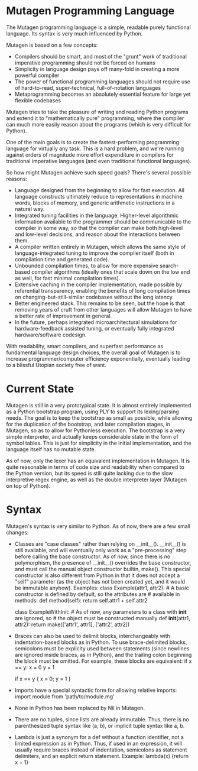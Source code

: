 Mutagen Programming Language
============================

The Mutagen programming language is a simple, readable purely functional language. Its syntax is very much influenced by Python.

Mutagen is based on a few concepts:
* Compilers should be smart, and most of the "grunt" work of traditional imperative programming should not be forced on humans
* Simplicity in language design pays off many-fold in creating a more powerful compiler
* The power of functional programming languages should not require use of hard-to-read, super-technical, full-of-notation languages
* Metaprogramming becomes an absolutely essential feature for large yet flexible codebases

Mutagen tries to take the pleasure of writing and reading Python programs and extend it to "mathematically pure" programming, where the compiler can much more easily reason about the programs (which is very difficult for Python).

One of the main goals is to create the fastest-performing programming language for virtually any task. This is a hard problem, and we're running against orders of magnitude more effort expenditure in compilers for traditional imperative languages (and even traditional functional languages).

So how might Mutagen achieve such speed goals? There's several possible reasons:
* Language designed from the beginning to allow for fast execution. All language constructs ultimately reduce to representations in machine words, blocks of memory, and generic arithmetic instructions in a natural way.
* Integrated tuning facilities in the language. Higher-level algorithmic information available to the programmer should be communicable to the compiler in some way, so that the compiler can make both high-level and low-level decisions, and reason about the interactions between them.
* A compiler written entirely in Mutagen, which allows the same style of language-integrated tuning to improve the compiler itself (both in compilation time and generated code).
* Unbounded compilation times, to allow for more expensive search-based compiler algorithms (ideally ones that scale down on the low end as well, for fast minimal compilation times).
* Extensive caching in the compiler implementation, made possible by referential transparency, enabling the benefits of long compilation times on changing-but-still-similar codebases without the long latency.
* Better engineered stack. This remains to be seen, but the hope is that removing years of cruft from other languages will allow Mutagen to have a better rate of improvement in general.
* In the future, perhaps integrated microarchitectural simulations for hardware-feedback assisted tuning, or eventually fully integrated hardware/software codesign.

With readability, smart compilers, and superfast performance as fundamental language design choices, the overall goal of Mutagen is to increase programmer/computer efficiency exponentially, eventually leading to a blissful Utopian society free of want.

Current State
=============

Mutagen is still in a very prototypical state. It is almost entirely implemented as a Python bootstrap program, using PLY to support its lexing/parsing needs. The goal is to keep the bootstrap as small as possible, while allowing for the duplication of the bootstrap, and later compilation stages, in Mutagen, so as to allow for Pythonless execution. The bootstrap is a very simple interpreter, and actually keeps considerable state in the form of symbol tables. This is just for simplicity in the initial implementation, and the language itself has no mutable state.

As of now, only the lexer has an equivalent implementation in Mutagen. It is quite reasonable in terms of code size and readability when compared to the Python version, but its speed is still quite lacking due to the slow interpretive regex engine, as well as the double interpreter layer (Mutagen on top of Python).

Syntax
======

Mutagen's syntax is very similar to Python. As of now, there are a few small changes:

* Classes are "case classes" rather than relying on \_\_init\_\_(). \_\_init\_\_() is still available, and will eventually only work as a "pre-processing" step before calling the base constructor. As of now, since there is no polymorphism, the presence of \_\_init\_\_() overrides the base constructor, and must call the manual object constructor builtin, make(). This special constructor is also different from Python in that it does not accept a "self" parameter (as the object has not been created yet, and it would be immutable anyhow). Examples:
    class Example(attr1, attr2):
        # A basic constructor is defined by default, so the attributes are
        # available in methods:
        def method(self):
            return self.attr1 + self.attr2

    class ExampleWithInit:
        # As of now, any parameters to a class with __init__ are ignored, so
        # the object must be constructed manually
        def __init__(attr1, attr2):
            return make(['attr1', attr1], ['attr2', attr2])
* Braces can also be used to delimit blocks, interchangeably with indentation-based blocks as in Python. To use brace-delimited blocks, semicolons must be explicity used between statements (since newlines are ignored inside braces, as in Python), and the trailing colon beginning the block must be omitted. For example, these blocks are equivalent:
    if x == y:
        x = 0
        y = 1

    if x == y { x = 0; y = 1 }
* Imports have a special syntactic form for allowing relative imports:
    import module from 'path/to/module.mg'
* None in Python has been replaced by Nil in Mutagen.
* There are no tuples, since lists are already immutable. Thus, there is no parenthesized tuple syntax like (a, b), or implicit tuple syntax like a, b.
* Lambda is just a synonym for a def without a function identifier, not a limited expression as in Python. Thus, if used in an expression, it will usually require braces instead of indentation, semicolons as statement delimiters, and an explicit return statement. Example:
    lambda(x) {return x + 1}
